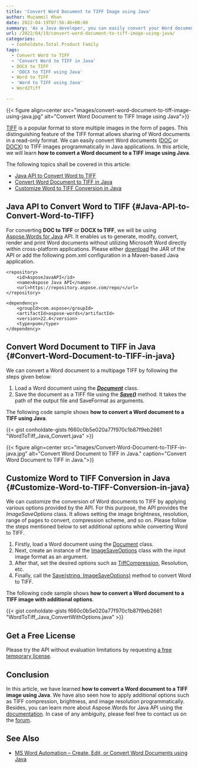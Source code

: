 ```yaml
---
title: 'Convert Word Document to TIFF Image using Java'
author: Muzammil Khan
date: 2022-04-19T07:56:46+00:00
summary: 'As a Java developer, you can easily convert your Word documents to multipage TIFF images programmatically. In this article, you will learn **how to convert Word documents to TIFF images using Java**.'
url: /2022/04/19/convert-word-document-to-tiff-image-using-java/
categories:
  - Conholdate.Total Product Family
tags:
  - Convert Word to TIFF
  - 'Convert Word to TIFF in Java'
  - DOCX to TIFF
  - 'DOCX to TIFF using Java'
  - Word to TIFF
  - 'Word to TIFF using Java'
  - Word2Tiff

---
```



{{< figure align=center src="images/convert-word-document-to-tiff-image-using-java.jpg" alt="Convert Word Document to TIFF Image using Java">}}

[TIFF][1] is a popular format to store multiple images in the form of pages. This distinguishing feature of the TIFF format allows sharing of Word documents in a read-only format. We can easily convert Word documents ([DOC][2] or [DOCX][3]) to TIFF images programmatically in Java applications. In this article, we will learn **how to convert a Word document to a TIFF image using Java**.

The following topics shall be covered in this article:

  * [Java API to Convert Word to TIFF][4]
  * [Convert Word Document to TIFF in Java][5]
  * [Customize Word to TIFF Conversion in Java][6]

## Java API to Convert Word to TIFF {#Java-API-to-Convert-Word-to-TIFF}

For converting **DOC to TIFF** or **DOCX to TIFF**, we will be using [Aspose.Words for Java][7] API. It enables us to generate, modify, convert, render and print Word documents without utilizing Microsoft Word directly within cross-platform applications. Please either [download][8] the JAR of the API or add the following pom.xml configuration in a Maven-based Java application.

```
<repository>
    <id>AsposeJavaAPI</id>
    <name>Aspose Java API</name>
    <url>https://repository.aspose.com/repo/</url>
</repository>
```
```
<dependency>
    <groupId>com.aspose</groupId>
    <artifactId>aspose-words</artifactId>
    <version>22.4</version>
    <type>pom</type>
</dependency>
```

## Convert Word Document to TIFF in Java {#Convert-Word-Document-to-TIFF-in-java}

We can convert a Word document to a multipage TIFF by following the steps given below:

  1. Load a Word document using the _**[Document][9]**_ class.
  2. Save the document as a TIFF file using the _**[Save()][10]**_ method. It takes the path of the output file and SaveFormat as arguments.

The following code sample shows **how to convert a Word document to a TIFF using Java**.

{{< gist conholdate-gists f660c0b5e020a77f970c1b87f9eb2661 "WordToTiff_Java_Convert.java" >}}

{{< figure align=center src="images/Convert-Word-Document-to-TIFF-in-java.jpg" alt="Convert Word Document to TIFF in Java." caption="Convert Word Document to TIFF in Java.">}}
 

## Customize Word to TIFF Conversion in Java {#Customize-Word-to-TIFF-Conversion-in-java}

We can customize the conversion of Word documents to TIFF by applying various options provided by the API. For this purpose, the API provides the _ImageSaveOptions_ class. It allows setting the image brightness, resolution, range of pages to convert, compression scheme, and so on. Please follow the steps mentioned below to set additional options while converting Word to TIFF.

  1. Firstly, load a Word document using the [Document][9] class.
  2. Next, create an instance of the [ImageSaveOptions][11] class with the input image format as an argument.
  3. After that, set the desired options such as [TiffCompression][12], Resolution, etc.
  4. Finally, call the [Save(string, ImageSaveOptions)][13] method to convert Word to TIFF.

The following code sample shows **how to convert a Word document to a TIFF image with additional options**.

{{< gist conholdate-gists f660c0b5e020a77f970c1b87f9eb2661 "WordToTiff_Java_ConvertWithOptions.java" >}}

## Get a Free License

Please try the API without evaluation limitations by requesting [a free temporary license][14].

## Conclusion

In this article, we have learned **how to convert a Word document to a TIFF image using Java**. We have also seen how to apply additional options such as TIFF compression, brightness, and image resolution programmatically. Besides, you can learn more about Aspose.Words for Java API using the [documentation][15]. In case of any ambiguity, please feel free to contact us on the [forum][16].

## See Also

  * [MS Word Automation – Create, Edit, or Convert Word Documents using Java][17]

 [1]: https://docs.fileformat.com/image/tiff/
 [2]: https://docs.fileformat.com/word-processing/doc/
 [3]: https://docs.fileformat.com/word-processing/docx/
 [4]: #Java-API-to-Convert-Word-to-TIFF
 [5]: #Convert-Word-Document-to-TIFF-in-java
 [6]: #Customize-Word-to-TIFF-Conversion-in-java
 [7]: https://products.aspose.com/words/java/
 [8]: https://downloads.aspose.com/words/java
 [9]: https://apireference.aspose.com/words/java/com.aspose.words/Document
 [10]: https://apireference.aspose.com/words/java/com.aspose.words/document#save(java.lang.String,int)
 [11]: https://apireference.aspose.com/words/java/com.aspose.words/ImageSaveOptions
 [12]: https://apireference.aspose.com/words/java/com.aspose.words/imagesaveoptions#TiffCompression
 [13]: https://apireference.aspose.com/words/java/com.aspose.words/document#save(java.lang.String,com.aspose.words.SaveOptions)
 [14]: https://purchase.conholdate.com/temporary-license
 [15]: https://docs.aspose.com/words/java/
 [16]: https://forum.aspose.com/c/words
 [17]: https://blog.conholdate.com/2021/12/01/ms-word-automation-create-edit-or-convert-word-documents-using-java/